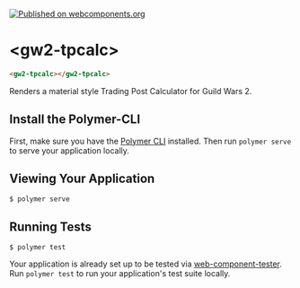 [![Published on webcomponents.org][webcomponents-image]][webcomponents-url]

# \<gw2-tpcalc\>

<!---
```
<custom-element-demo>
  <template>
    <script src="../webcomponentsjs/webcomponents-lite.js"></script>
    <link rel="import" href="gw2-tpcalc.html">
    <next-code-block></next-code-block>
  </template>
</custom-element-demo>
```
-->
```html
<gw2-tpcalc></gw2-tpcalc>
```

Renders a material style Trading Post Calculator for Guild Wars 2.

## Install the Polymer-CLI

First, make sure you have the [Polymer CLI](https://www.npmjs.com/package/polymer-cli) installed. Then run `polymer serve` to serve your application locally.

## Viewing Your Application

```
$ polymer serve
```

## Running Tests

```
$ polymer test
```

Your application is already set up to be tested via [web-component-tester](https://github.com/Polymer/web-component-tester). Run `polymer test` to run your application's test suite locally.

[webcomponents-image]: https://img.shields.io/badge/webcomponents.org-published-blue.svg
[webcomponents-url]: https://www.webcomponents.org/element/rediche/gw2-tpcalc